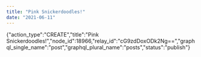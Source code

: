 ```yaml
---
title: "Pink Snickerdoodles!"
date: "2021-06-11"
---
```


{"action\_type":"CREATE","title":"Pink Snickerdoodles!","node\_id":18966,"relay\_id":"cG9zdDoxODk2Ng==","graphql\_single\_name":"post","graphql\_plural\_name":"posts","status":"publish"}
